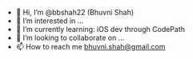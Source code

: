 - 👋 Hi, I’m @bbshah22 (Bhuvni Shah)
- 👀 I’m interested in ...
- 🌱 I’m currently learning: iOS dev through CodePath
- 💞️ I’m looking to collaborate on ...
- 📫 How to reach me bhuvni.shah@gmail.com
